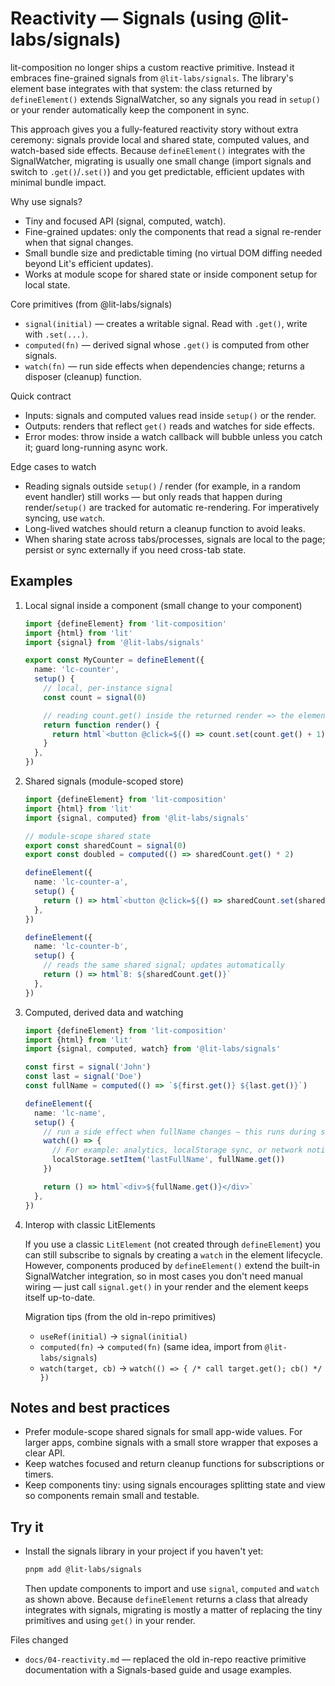 # Reactivity — Signals (using @lit-labs/signals)

lit-composition no longer ships a custom reactive primitive. Instead it embraces fine-grained signals from
`@lit-labs/signals`. The library's element base integrates with that system: the class returned by
`defineElement()` extends SignalWatcher, so any signals you read in `setup()` or your render automatically keep the
component in sync.

This approach gives you a fully-featured reactivity story without extra ceremony: signals provide local and shared
state, computed values, and watch-based side effects. Because `defineElement()` integrates with the SignalWatcher, migrating is usually
one small change (import signals and switch to `.get()`/`.set()`) and you get predictable, efficient updates with minimal bundle
impact.

Why use signals?

- Tiny and focused API (signal, computed, watch).
- Fine-grained updates: only the components that read a signal re-render when that signal changes.
- Small bundle size and predictable timing (no virtual DOM diffing needed beyond Lit's efficient updates).
- Works at module scope for shared state or inside component setup for local state.

Core primitives (from @lit-labs/signals)

- `signal(initial)` — creates a writable signal. Read with `.get()`, write with `.set(...)`.
- `computed(fn)` — derived signal whose `.get()` is computed from other signals.
- `watch(fn)` — run side effects when dependencies change; returns a disposer (cleanup) function.

Quick contract

- Inputs: signals and computed values read inside `setup()` or the render.
- Outputs: renders that reflect `get()` reads and watches for side effects.
- Error modes: throw inside a watch callback will bubble unless you catch it; guard long-running async work.

Edge cases to watch

- Reading signals outside `setup()` / render (for example, in a random event handler) still works — but only reads
  that happen during render/`setup()` are tracked for automatic re-rendering. For imperatively syncing, use `watch`.
- Long-lived watches should return a cleanup function to avoid leaks.
- When sharing state across tabs/processes, signals are local to the page; persist or sync externally if you need
  cross-tab state.

## Examples

1.  Local signal inside a component (small change to your component)

    ```ts
    import {defineElement} from 'lit-composition'
    import {html} from 'lit'
    import {signal} from '@lit-labs/signals'

    export const MyCounter = defineElement({
      name: 'lc-counter',
      setup() {
        // local, per-instance signal
        const count = signal(0)

        // reading count.get() inside the returned render => the element will update when it changes
        return function render() {
          return html`<button @click=${() => count.set(count.get() + 1)}>Count: ${count.get()}</button>`
        }
      },
    })
    ```

2.  Shared signals (module-scoped store)

    ```ts
    import {defineElement} from 'lit-composition'
    import {html} from 'lit'
    import {signal, computed} from '@lit-labs/signals'

    // module-scope shared state
    export const sharedCount = signal(0)
    export const doubled = computed(() => sharedCount.get() * 2)

    defineElement({
      name: 'lc-counter-a',
      setup() {
        return () => html`<button @click=${() => sharedCount.set(sharedCount.get() + 1)}>A: ${sharedCount.get()} → ${doubled.get()}</button>`
      },
    })

    defineElement({
      name: 'lc-counter-b',
      setup() {
        // reads the same shared signal; updates automatically
        return () => html`B: ${sharedCount.get()}`
      },
    })
    ```

3.  Computed, derived data and watching

    ```ts
    import {defineElement} from 'lit-composition'
    import {html} from 'lit'
    import {signal, computed, watch} from '@lit-labs/signals'

    const first = signal('John')
    const last = signal('Doe')
    const fullName = computed(() => `${first.get()} ${last.get()}`)

    defineElement({
      name: 'lc-name',
      setup() {
        // run a side effect when fullName changes — this runs during setup and is automatically cleaned up
        watch(() => {
          // For example: analytics, localStorage sync, or network notifications
          localStorage.setItem('lastFullName', fullName.get())
        })

        return () => html`<div>${fullName.get()}</div>`
      },
    })
    ```

4.  Interop with classic LitElements

    If you use a classic `LitElement` (not created through `defineElement`) you can still subscribe to signals by creating a
    `watch` in the element lifecycle. However, components produced by `defineElement()` extend the built-in SignalWatcher
    integration, so in most cases you don't need manual wiring — just call `signal.get()` in your render and the element
    keeps itself up-to-date.

    Migration tips (from the old in-repo primitives)

    - `useRef(initial)` -> `signal(initial)`
    - `computed(fn)` -> `computed(fn)` (same idea, import from `@lit-labs/signals`)
    - `watch(target, cb)` -> `watch(() => { /* call target.get(); cb() */ })`

## Notes and best practices

- Prefer module-scope shared signals for small app-wide values. For larger apps, combine signals with a small store
  wrapper that exposes a clear API.
- Keep watches focused and return cleanup functions for subscriptions or timers.
- Keep components tiny: using signals encourages splitting state and view so components remain small and testable.

## Try it

- Install the signals library in your project if you haven't yet:

  ```bash
  pnpm add @lit-labs/signals
  ```

  Then update components to import and use `signal`, `computed` and `watch` as shown above. Because `defineElement`
  returns a class that already integrates with signals, migrating is mostly a matter of replacing the tiny primitives and
  using `get()` in your render.

Files changed

- `docs/04-reactivity.md` — replaced the old in-repo reactive primitive documentation with a Signals-based guide and
  usage examples.

